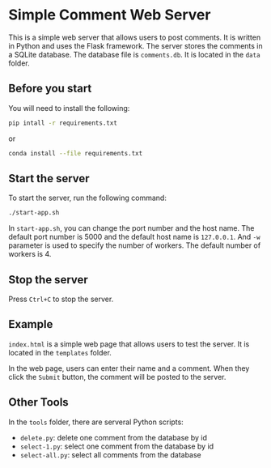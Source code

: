 # Simple Comment Web Server

This is a simple web server that allows users to post comments. It is written in Python and uses the Flask framework.
The server stores the comments in a SQLite database. The database file is `comments.db`. It is located in the `data` folder.

## Before you start

You will need to install the following:
```bash
pip intall -r requirements.txt
```
or
```bash
conda install --file requirements.txt
```

## Start the server

To start the server, run the following command:
```bash
./start-app.sh
```

In `start-app.sh`, you can change the port number and the host name. The default port number is 5000 and the default host name is `127.0.0.1`. 
And `-w` parameter is used to specify the number of workers. The default number of workers is 4.

## Stop the server

Press `Ctrl+C` to stop the server.

## Example

`index.html` is a simple web page that allows users to test the server. It is located in the `templates` folder.

In the web page, users can enter their name and a comment. When they click the `Submit` button, the comment will be posted to the server.

## Other Tools

In the `tools` folder, there are serveral Python scripts: 
- `delete.py`: delete one comment from the database by id
- `select-1.py`: select one comment from the database by id
- `select-all.py`: select all comments from the database
